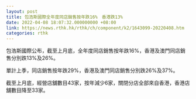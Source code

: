 ```yaml
---
layout: post
title: 包浩斯國際全年度同店銷售按年跌16%　香港跌13%
date: 2022-04-08 18:07:32.000000000 +08:00
link: https://news.rthk.hk/rthk/ch/component/k2/1643099-20220408.htm
categories: rthk
---
```


包浩斯國際公布，截至上月底，全年度同店銷售按年跌16%，香港及澳門同店銷售分別跌13%及26%。

單計上季，同店銷售按年跌29%，香港及澳門同店銷售分別跌26%及37%。

截至上月底，經營店舖數目43家，按年減少6家，關閉分店全部來自香港，香港店舖數目降至33家。
